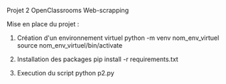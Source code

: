 Projet 2 OpenClassrooms Web-scrapping

Mise en place du projet :

1. Création d'un environnement virtuel
python<version> -m venv nom_env_virtuel
source nom_env_virtuel/bin/activate

2. Installation des packages
pip<version> install -r requirements.txt

3. Execution du script
python<version> p2.py
